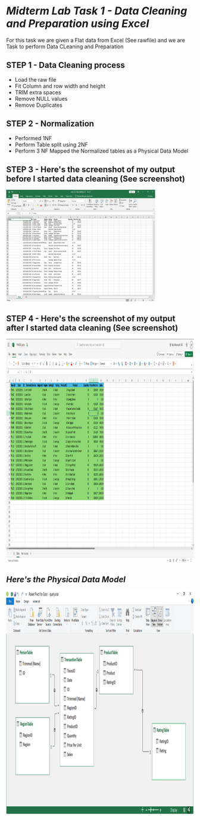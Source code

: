 # ***Midterm Lab Task 1 - Data Cleaning and Preparation using Excel***
For this task we are given a Flat data from Excel (See rawfile) and we are Task to perform Data CLeaning and Preparation
## **STEP 1 - Data Cleaning process**
- Load the raw file
- Fit Column and row width and height
- TRIM extra spaces
- Remove NULL values
- Remove Duplicates
## **STEP 2 - Normalization**
- Performed 1NF
- Perform Table split using 2NF
- Perform 3 NF
Mapped the Normalized tables as a Physical Data Model
## **STEP 3 - Here's the screenshot of my output before I started data cleaning (See screenshot)**
<img src="Images/raw.png" alt="Alt Text" width="400" height="300">

## **STEP 4 - Here's the screenshot of my output after I started data cleaning (See screenshot)**
<img src="Images/Table_PINEDA.png" alt="Alt Text" width="700" height="600">

## ***Here's the Physical Data Model***
<img src="Images/PINEDA_ERD.png" alt="Alt Text" width="700" height="600">
